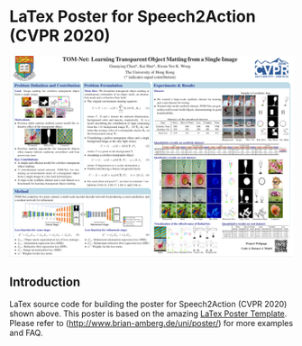 # LaTex Poster for Speech2Action (CVPR 2020)

<p align="center">
    <img src='images/sample.png' width="800" > <br>
</p>

## Introduction
LaTex source code for building the poster for Speech2Action (CVPR 2020) shown above. This poster is based on the amazing [LaTex Poster Template](http://www.brian-amberg.de/uni/poster/). Please refer to (http://www.brian-amberg.de/uni/poster/) for more examples and FAQ.
